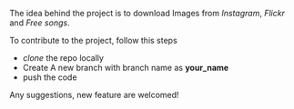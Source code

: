 The idea behind the project is to download Images from *Instagram*, *Flickr* and *Free songs*.

To contribute to the project, follow this steps

- *clone* the repo locally
- Create A new branch with branch name as **your_name**
- push the code

Any suggestions, new feature are welcomed!
